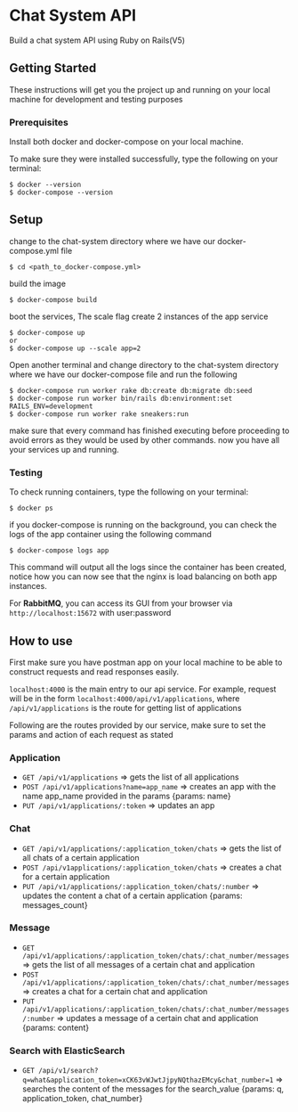 # Chat System API

Build a chat system API using Ruby on Rails(V5)

## Getting Started

These instructions will get you the project up and running on your local machine for development and testing purposes

### Prerequisites

Install both docker and docker-compose on your local machine.

To make sure they were installed successfully, type the following on your terminal:

```
$ docker --version
$ docker-compose --version
```



## Setup

change to the chat-system directory where we have our docker-compose.yml file
```
$ cd <path_to_docker-compose.yml>
```

build the image
```
$ docker-compose build
```

boot the services, The scale flag create 2 instances of the app service
```
$ docker-compose up
or
$ docker-compose up --scale app=2
```

Open another terminal and change directory to the chat-system directory where we have our docker-compose file and run the following
```
$ docker-compose run worker rake db:create db:migrate db:seed
$ docker-compose run worker bin/rails db:environment:set RAILS_ENV=development
$ docker-compose run worker rake sneakers:run
```


make sure that every command has finished executing before proceeding to avoid errors as they would be used by other commands.
now you have all your services up and running.

### Testing

To check running containers, type the following on your terminal:
```
$ docker ps
```

if you docker-compose is running on the background, you can check the logs of the app container using the following command
```
$ docker-compose logs app
```
This command will output all the logs since the container has been created, notice how you can now see that the nginx is load balancing on both app instances.

For __RabbitMQ__, you can access its GUI from your browser via `http://localhost:15672` with user:password

## How to use

First make sure you have postman app on your local machine to be able to construct requests and read responses easily.

`localhost:4000` is the main entry to our api service. For example, request will be in the form `localhost:4000/api/v1/applications`, where `/api/v1/applications` is the route for getting list of applications

Following are the routes provided by our service, make sure to set the params and action of each request as stated

### Application
* `GET /api/v1/applications` => gets the list of all applications
* `POST /api/v1/applications?name=app_name` => creates an app with the name app_name provided in the params {params: name}
* `PUT /api/v1/applications/:token`  => updates an app

### Chat
* `GET /api/v1/applications/:application_token/chats` => gets the list of all chats of a certain application
* `POST /api/v1applications/:application_token/chats` => creates a chat for a certain application
* `PUT /api/v1/applications/:application_token/chats/:number`  => updates the content a chat of a certain application {params: messages_count}

### Message
* `GET /api/v1/applications/:application_token/chats/:chat_number/messages` => gets the list of all messages of a certain chat and application
* `POST /api/v1/applications/:application_token/chats/:chat_number/messages` => creates a chat for a certain chat and application
* `PUT /api/v1/applications/:application_token/chats/:chat_number/messages/:number`  => updates a message of a certain chat and application {params: content}

### Search with ElasticSearch
* `GET /api/v1/search?q=what&application_token=xCK63vWJwtJjpyNQthazEMcy&chat_number=1` => searches the content of the messages for the search_value {params: q, application_token, chat_number}
